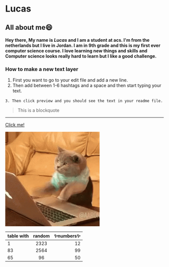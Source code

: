 # Lucas 
## All about me😄
#### Hey there, My name is *Lucas* and I am a student at acs. I'm from the netherlands but I live in Jordan. I am in 9th grade and this is my first ever computer science course. I love learning new things and skills and Computer science looks really hard to learn but I like a good challenge. 

### How to make a new text layer
1. First you want to go to  your edit file and add a new line.
2. Then add between 1-6 hashtags and a space and then start typing your text.

`3. Then click preview and you should see the text in your readme file.`

> This is a blockquote

---
[Click me!](https://www.youtube.com/watch?v=dQw4w9WgXcQ) 


![alt text](cat-computer.gif)

| table with        | random| ✨numbers✨  |
| ------------- |:-------------:| -----:|
| 1      | 2323 | 12 |
| 83     | 2564      |  99  |
| 65     | 96      |    50 |


 

